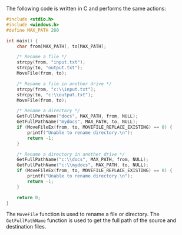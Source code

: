 The following code is written in C and performs the same actions:
```c
#include <stdio.h>
#include <windows.h>
#define MAX_PATH 260

int main() {
    char from[MAX_PATH], to[MAX_PATH];

    /* Rename a file */
    strcpy(from, "input.txt");
    strcpy(to, "output.txt");
    MoveFile(from, to);

    /* Rename a file in another drive */
    strcpy(from, "c:\\input.txt");
    strcpy(to, "c:\\output.txt");
    MoveFile(from, to);

    /* Rename a directory */
    GetFullPathName("docs", MAX_PATH, from, NULL);
    GetFullPathName("mydocs", MAX_PATH, to, NULL);
    if (MoveFileEx(from, to, MOVEFILE_REPLACE_EXISTING) == 0) {
        printf("Unable to rename directory.\n");
        return -1;
    }

    /* Rename a directory in another drive */
    GetFullPathName("c:\\docs", MAX_PATH, from, NULL);
    GetFullPathName("c:\\mydocs", MAX_PATH, to, NULL);
    if (MoveFileEx(from, to, MOVEFILE_REPLACE_EXISTING) == 0) {
        printf("Unable to rename directory.\n");
        return -1;
    }

    return 0;
}
```
The `MoveFile` function is used to rename a file or directory. The `GetFullPathName` function is used to get the full path of the source and destination files.
